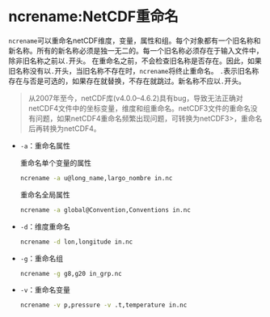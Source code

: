 # ncrename:NetCDF重命名


  `ncrename`可以重命名netCDF维度，变量，属性和组。每个对象都有一个旧名称和新名称。所有的新名称必须是独一无二的。每一个旧名称必须存在于输入文件中，除非旧名称之前以`.`开头。
在重命名之前，不会检查旧名称是否存在。因此，如果旧名称没有以`.`开头，当旧名称不存在时，`ncrename`将终止重命名。
`.`表示旧名称存在与否是可选的，如果存在就替换，不存在就跳过。新名称不应以`.`开头。

> 从2007年至今，netCDF库(v4.0.0–4.6.2)具有bug，导致无法正确对netCDF4文件中的坐标变量，维度和组重命名。netCDF3文件的重命名没有问题，如果netCDF4重命名频繁出现问题，可转换为netCDF3>，重命名后再转换为netCDF4。

  * `-a`：重命名属性

    重命名单个变量的属性

    ```bash
    ncrename -a u@long_name,largo_nombre in.nc
    ```

    重命名全局属性

    ```bash
    ncrename -a global@Convention,Conventions in.nc
    ```

  * `-d`：维度重命名

    ```bash
    ncrename -d lon,longitude in.nc
    ```

  * `-g`：重命名组

    ```bash
    ncrename -g g8,g20 in_grp.nc
    ```
  * `-v`：重命名变量

    ```bash
    ncrename -v p,pressure -v .t,temperature in.nc
    ```


